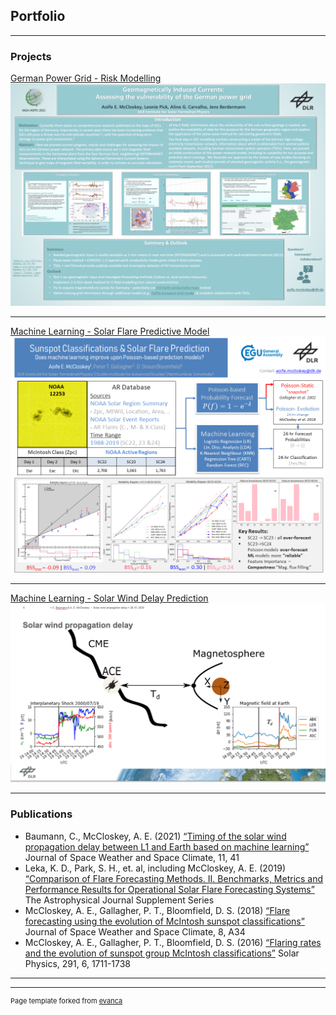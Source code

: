 ## Portfolio

---

### Projects

[German Power Grid - Risk Modelling](https://gitfront.io/r/mccloska/k46bTWFFsJcJ/German-Power-Grid/)
[<img src="images/GIC_project_presentation.png?raw=true"/>](/pdf/GIC_project_presentation.pdf)

---
[Machine Learning - Solar Flare Predictive Model](https://github.com/mccloska/ml_sunspots)
[<img src="images/egu_presentation_final.png?raw=true"/>](/pdf/egu_display_materials.pdf)

---
[Machine Learning - Solar Wind Delay Prediction ](https://gitfront.io/r/mccloska/KUtbRdySawZb/ml-solarwind/)
[<img src="images/swdelay_displayimage.png?raw=true"/>](/pdf/SWdelay_WAWML.pdf)

---

### Publications

- Baumann, C., McCloskey, A. E. (2021)
[“Timing of the solar wind propagation delay between L1 and Earth based on machine learning”](https://doi.org/10.1051/swsc/2021026)
Journal of Space Weather and Space Climate, 11, 41
- Leka, K. D., Park, S. H., et. al, including McCloskey, A. E. (2019)
[“Comparison of Flare Forecasting Methods. II. Benchmarks, Metrics and Performance Results for Operational Solar Flare Forecasting Systems”](https://doi.org/10.3847/1538-4365/ab2e12) 
The Astrophysical Journal Supplement Series
- McCloskey, A. E., Gallagher, P. T., Bloomfield, D. S. (2018)
[“Flare forecasting using the evolution of McIntosh sunspot classifications”](https://doi.org/10.1051/swsc/2018022)
Journal of Space Weather and Space Climate, 8, A34
- McCloskey, A. E., Gallagher, P. T., Bloomfield, D. S. (2016)
[“Flaring rates and the evolution of sunspot group McIntosh classifications”](https://doi.org/10.1007/s11207-016-0933-y)
Solar Physics, 291, 6, 1711-1738 

---




---
<p style="font-size:11px">Page template forked from <a href="https://github.com/evanca/quick-portfolio">evanca</a></p>
<!-- Remove above link if you don't want to attibute -->

